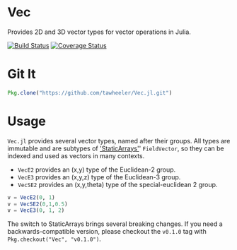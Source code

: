 # Vec

Provides 2D and 3D vector types for vector operations in Julia.

[![Build Status](https://travis-ci.org/sisl/Vec.jl.svg?branch=master)](https://travis-ci.org/sisl/Vec.jl)
[![Coverage Status](https://coveralls.io/repos/sisl/Vec.jl/badge.svg)](https://coveralls.io/r/sisl/Vec.jl)

# Git It

```julia
Pkg.clone("https://github.com/tawheeler/Vec.jl.git")
```

# Usage

`Vec.jl` provides several vector types, named after their groups. All types are immutable and are subtypes of ['StaticArrays'](https://github.com/JuliaArrays/StaticArrays.jl)' `FieldVector`, so they can be indexed and used as vectors in many contexts.

* `VecE2` provides an (x,y) type of the Euclidean-2 group.
* `VecE3` provides an (x,y,z) type of the Euclidean-3 group.
* `VecSE2` provides an (x,y,theta) type of the special-euclidean 2 group.

```julia
v = VecE2(0, 1)
v = VecSE2(0,1,0.5)
v = VecE3(0, 1, 2)
```

The switch to StaticArrays brings several breaking changes. If you need a backwards-compatible version, please checkout the `v0.1.0` tag with `Pkg.checkout("Vec", "v0.1.0")`.
